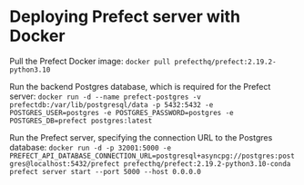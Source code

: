 # Deploying Prefect server with Docker

Pull the Prefect Docker image:
`docker pull prefecthq/prefect:2.19.2-python3.10`

Run the backend Postgres database, which is required for the Prefect server:
`docker run -d --name prefect-postgres -v prefectdb:/var/lib/postgresql/data -p 5432:5432 -e POSTGRES_USER=postgres -e POSTGRES_PASSWORD=postgres -e POSTGRES_DB=prefect postgres:latest`

Run the Prefect server, specifying the connection URL to the Postgres database:
`docker run -d -p 32001:5000 -e PREFECT_API_DATABASE_CONNECTION_URL=postgresql+asyncpg://postgres:postgres@localhost:5432/prefect prefecthq/prefect:2.19.2-python3.10-conda  prefect server start --port 5000 --host 0.0.0.0`